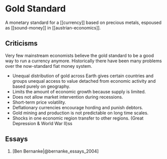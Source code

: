# Gold Standard

A monetary standard for a [[currency]]  based on precious metals, espoused as [[sound-money]] in [[austrian-economics]].

## Criticisms

Very few mainstream economists believe the gold standard to be a good way to run a currency anymore. Historically there have been many problems over the now-standard fiat money system.

* Unequal distribution of gold across Earth gives certain countries and groups unequal access to value detached from economic activity and based purely on geography.
* Limits the amount of economic growth because supply is limited. 
* Does not allow market intervention during recessions.
* Short-term price volatility.
* Deflationary currencies encourage hording and punish debtors.
* Gold mining and production is not predictable on long time scales.
* Shocks in one economic region transfer to other regions. (Great Depression & World War II)ss

## Essays

1.  [Ben Bernanke|@bernanke_essays_2004]
